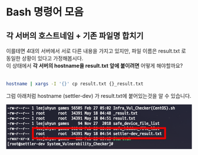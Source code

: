 # Bash 명령어 모음

## 각 서버의 호스트네임 + 기존 파일명 합치기

이를테면 4대의 서버에서 서로 다른 내용을 가지고 있지만, 파일 이름은 result.txt 로 동일한 상황이 있다고 가정해봅시다.  
이 상태에서 **각 서버의 hostname을 result.txt 앞에 붙이려면** 어떻게 해야할까요?

```bash

hostname | xargs -I '{}' cp result.txt {}_result.txt
```

그럼 아래처럼 hostname (settler-dev) 가 result.txt에 붙어있는것을 알 수 있습니다.

![hostname-filename](./images/hostname-filename.png)